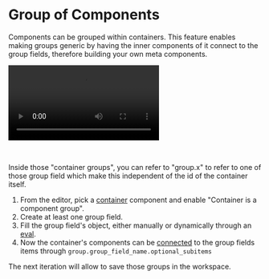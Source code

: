 # Group of Components

Components can be grouped within containers. This feature enables making groups generic by having the inner components of it connect to the group fields, therefore building your own meta components.

<video
    className="border-2 rounded-xl object-cover w-full h-full dark:border-gray-800"
    autoPlay
    controls
    id="main-video"
    src="/videos/group_of_components.mp4"
/>

<br/>

Inside those "container groups", you can refer to "group.x" to refer to one of those group field which make this independent of the id of the container itself.

1. From the editor, pick a [container](1_app_component_library.mdx#container) component and enable "Container is a component group".
2. Create at least one group field.
3. Fill the group field's object, either manually or dynamically through an [eval](../3_app-runnable-panel.mdx#evals).
4. Now the container's components can be [connected](../2_outputs.md#connecting-inputs) to the group fields items through `group.group_field_name.optional_subitems`

The next iteration will allow to save those groups in the workspace.